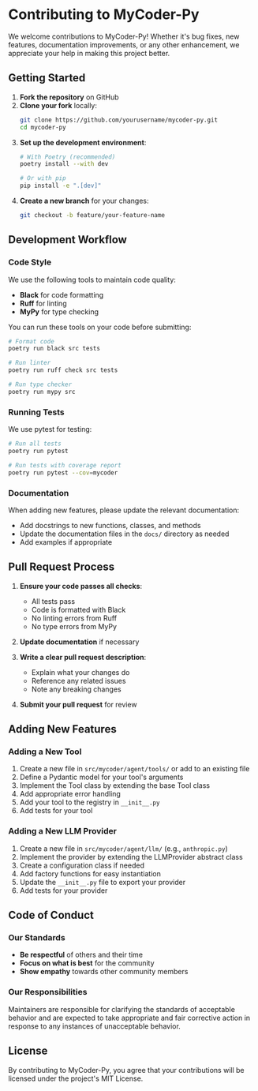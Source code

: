# Contributing to MyCoder-Py

We welcome contributions to MyCoder-Py! Whether it's bug fixes, new features, documentation improvements, or any other enhancement, we appreciate your help in making this project better.

## Getting Started

1. **Fork the repository** on GitHub
2. **Clone your fork** locally:
   ```bash
   git clone https://github.com/yourusername/mycoder-py.git
   cd mycoder-py
   ```
3. **Set up the development environment**:
   ```bash
   # With Poetry (recommended)
   poetry install --with dev
   
   # Or with pip
   pip install -e ".[dev]"
   ```
4. **Create a new branch** for your changes:
   ```bash
   git checkout -b feature/your-feature-name
   ```

## Development Workflow

### Code Style

We use the following tools to maintain code quality:

- **Black** for code formatting
- **Ruff** for linting
- **MyPy** for type checking

You can run these tools on your code before submitting:

```bash
# Format code
poetry run black src tests

# Run linter
poetry run ruff check src tests

# Run type checker
poetry run mypy src
```

### Running Tests

We use pytest for testing:

```bash
# Run all tests
poetry run pytest

# Run tests with coverage report
poetry run pytest --cov=mycoder
```

### Documentation

When adding new features, please update the relevant documentation:

- Add docstrings to new functions, classes, and methods
- Update the documentation files in the `docs/` directory as needed
- Add examples if appropriate

## Pull Request Process

1. **Ensure your code passes all checks**:
   - All tests pass
   - Code is formatted with Black
   - No linting errors from Ruff
   - No type errors from MyPy

2. **Update documentation** if necessary

3. **Write a clear pull request description**:
   - Explain what your changes do
   - Reference any related issues
   - Note any breaking changes

4. **Submit your pull request** for review

## Adding New Features

### Adding a New Tool

1. Create a new file in `src/mycoder/agent/tools/` or add to an existing file
2. Define a Pydantic model for your tool's arguments
3. Implement the Tool class by extending the base Tool class
4. Add appropriate error handling
5. Add your tool to the registry in `__init__.py`
6. Add tests for your tool

### Adding a New LLM Provider

1. Create a new file in `src/mycoder/agent/llm/` (e.g., `anthropic.py`)
2. Implement the provider by extending the LLMProvider abstract class
3. Create a configuration class if needed
4. Add factory functions for easy instantiation
5. Update the `__init__.py` file to export your provider
6. Add tests for your provider

## Code of Conduct

### Our Standards

- **Be respectful** of others and their time
- **Focus on what is best** for the community
- **Show empathy** towards other community members

### Our Responsibilities

Maintainers are responsible for clarifying the standards of acceptable behavior and are expected to take appropriate and fair corrective action in response to any instances of unacceptable behavior.

## License

By contributing to MyCoder-Py, you agree that your contributions will be licensed under the project's MIT License. 